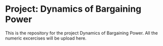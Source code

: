 # Project: Dynamics of Bargaining Power
This is the repository for the project Dynamics of Bargaining Power. 
All the numeric excercises will be upload here. 

